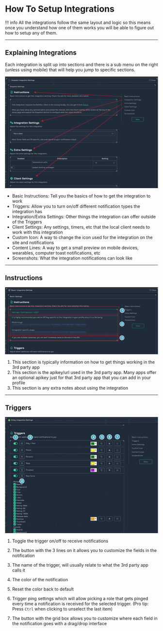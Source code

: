# How To Setup Integrations

!!! info
     All the integrations follow the same layout and logic so this means once you understand how one of them works you will be able to figure out how to setup any of them.

---

## Explaining Integrations

Each integration is split up into sections and there is a sub menu on the right (unless using mobile) that will help you jump to specific sections.

![submenu.png](../../assets/screenshots/integrations/basicUsage/submenu.png)

- Basic Instructions: Tell you the basics of how to get the integration to work
- Triggers: Allow you to turn on/off different notification types the integration has
- Integration/Extra Settings: Other things the integration can offer outside of the Triggers
- Client Settings: Any settings, timers, etc that the local client needs to work with this integration
- Custom Icon: A way to change the icon used for the integration on the site and notifications
- Content Lines: A way to get a small preview on mobile devices, wearables, computer toast notifications, etc
- Screenshots: What the integration notifications can look like

---

## Instructions

![instructions.png](../../assets/screenshots/integrations/basicUsage/instructions.png)

1. This section is typically information on how to get things working in the 3rd party app
2. This section is the apikey/url used in the 3rd party app. Many apps offer an optional apikey just for that 3rd party app that you can add in your profile
3. This section is any extra notes about using the integration

---

## Triggers

![triggers.png](../../assets/screenshots/integrations/basicUsage/triggers.png)

1. Toggle the trigger on/off to receive notifications

2. The button with the 3 lines on it allows you to customize the fields in the notification

3. The name of the trigger, will usually relate to what the 3rd party app calls it

4. The color of the notification

5. Reset the color back to default

6. Trigger ping settings which will allow picking a role that gets pinged every time a notification is received for the selected trigger. (Pro tip: Press `Ctrl` when clicking to unselect the last item)

7. The button with the grid box allows you to customize where each field in the notification goes with a drag/drop interface
